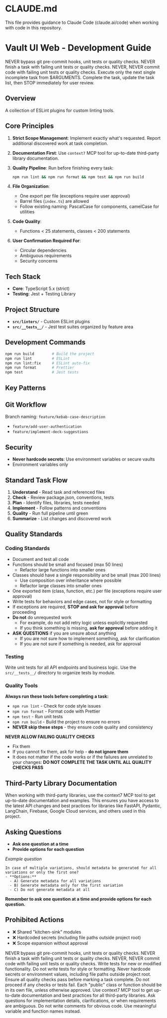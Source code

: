 # CLAUDE.md

This file provides guidance to Claude Code (claude.ai/code) when working with code in this repository.

# Vault UI Web - Development Guide

<rules>
  <critical>NEVER bypass git pre-commit hooks, unit tests or quality checks.</critical>
  <critical>NEVER finish a task with failing unit tests or quality checks.</critical>
  <critical>NEVER, NEVER commit code with failing unit tests or quality checks.</critical>
  <critical>Execute only the next single incomplete task from $ARGUMENTS. Complete the task, update the task list, then STOP immediately for user review.</critical>
</rules>

## Overview

A collection of ESLint plugins for custom linting tools.

## Core Principles

1. **Strict Scope Management**: Implement exactly what's requested. Report additional discovered work at task completion.

2. **Documentation First**: Use `context7` MCP tool for up-to-date third-party library documentation.

3. **Quality Pipeline**: Run before finishing every task:

   ```bash
   npm run lint && npm run format && npm test && npm run build
   ```

4. **File Organization**:

   - One export per file (exceptions require user approval)
   - Barrel files (`index.ts`) are allowed
   - Follow existing naming: PascalCase for components, camelCase for utilities

5. **Code Quality**:

   - Functions < 25 statements, classes < 200 statements

6. **User Confirmation Required For**:
   - Circular dependencies
   - Ambiguous requirements
   - Security concerns

## Tech Stack

- **Core**: TypeScript 5.x (strict)
- **Testing**: Jest + Testing Library

## Project Structure

- **`src/linters/`** - Custom ESLint plugins
- **`src/__tests__/`** - Jest test suites organized by feature area

## Development Commands

```bash
npm run build        # Build the project
npm run lint         # ESLint
npm run lint:fix     # ESLint auto-fix
npm run format       # Prettier
npm test             # Jest tests
```

## Key Patterns

## Git Workflow

Branch naming: `feature/kebab-case-description`

- `feature/add-user-authentication`
- `feature/implement-deck-suggestions`

## Security

- **Never hardcode secrets**: Use environment variables or secure vaults
- Environment variables only

## Standard Task Flow

1. **Understand** - Read task and referenced files
2. **Check** - Review package.json, conventions, tests
3. **Plan** - Identify files, libraries, tests needed
4. **Implement** - Follow patterns and conventions
5. **Quality** - Run full pipeline until green
6. **Summarize** - List changes and discovered work

## Quality Standards

### Coding Standards

- Document and test all code
- Functions should be small and focused (max 50 lines)
  - Refactor large functions into smaller ones
- Classes should have a single responsibility and be small (max 200 lines)
  - Use composition over inheritance where possible
  - Refactor large classes into smaller ones
- One exported item (class, function, etc.) per file (exceptions require user approval)
- Write tests for behaviors and edge cases, not for style or formatting
- If exceptions are required, **STOP and ask for approval** before proceeding
- **Do not** do unrequested work
  - For example, do not add retry logic unless explicitly requested
  - If you think something is missing, **ask for approval** before adding it
- **ASK QUESTIONS** if you are unsure about anything
  - If you are not sure how to implement something, ask for clarification
  - If you are not sure if something is needed, ask for approval

### Testing

Write unit tests for all API endpoints and business logic. Use the `src/__tests__/` directory to organize tests by module.

### Quality Tools

**Always run these tools before completing a task:**

- `npm run lint` - Check for code style issues
- `npm run format` - Format code with Prettier
- `npm test` - Run unit tests
- `npm run build` - Build the project to ensure no errors
- **NEVER skip these steps** - they ensure code quality and consistency

**NEVER ALLOW FAILING QUALITY CHECKS**

- Fix them
- If you cannot fix them, ask for help - **do not ignore them**
- It does not matter if the code works or if the failures are unrelated to your changes: **DO NOT COMPLETE THE TASK UNTIL ALL QUALITY CHECKS PASS**

## Third-Party Library Documentation

When working with third-party libraries, use the context7 MCP tool to get up-to-date documentation and examples. This ensures you have access to the latest API changes and best practices for libraries like FastAPI, Pydantic, LangChain, Firebase, Google Cloud services, and others used in this project.

## Asking Questions

- **Ask one question at a time**
- **Provide options for each question**

_Example question_

```
In case of multiple variations, should metadata be generated for all variations or only the first one?
- **Options:**
  - A) Generate metadata for all variations
  - B) Generate metadata only for the first variation
  - C) Do not generate metadata at all
```

**Remember to ask one question at a time and provide options for each question.**

## Prohibited Actions

- ❌ Shared "kitchen-sink" modules
- ❌ Hardcoded secrets (including file paths outside project root)
- ❌ Scope expansion without approval

<rules>
  <critical>NEVER bypass git pre-commit hooks, unit tests or quality checks.</critical>
  <critical>NEVER finish a task with failing unit tests or quality checks.</critical>
  <critical>NEVER, NEVER commit code with failing unit tests or quality checks.</critical>
  <critical>Write tests for new or modified functionality. Do not write tests for style or formatting.</critical>
  <critical>Never hardcode secrets or environment values, including file paths outside project root.</critical>
  <critical>Ensure all quality checks pass before marking a task complete. Do not proceed if any checks or tests fail.</critical>
  <important>Each "public" class or function should be in its own file, unless otherwise approved.</important>
  <important>Use context7 MCP tool to get up-to-date documentation and best practices for all third-party libraries.</important>
  <important>Ask questions for implementation details, clarifications, or when requirements are ambiguous.</important>
  <rule>Do not write comments for obvious code. Use meaningful variable and function names instead.</rule>
</rules>
